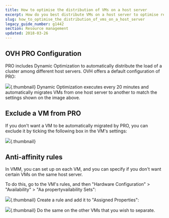 ```yaml
---
title: How to optimise the distribution of VMs on a host server
excerpt: How do you best distribute VMs on a host server to optimise resources?
slug: how_to_optimise_the_distribution_of_vms_on_a_host_server
legacy_guide_number: g1442
section: Resource management
updated: 2018-03-26
---
```



## OVH PRO Configuration
PRO includes Dynamic Optimization to automatically distribute the load of a cluster among different host servers. 
OVH offers a default configuration of PRO:

![](images/img_1991.jpg){.thumbnail}
Dynamic Optimization executes every 20 minutes and automatically migrates VMs from one host server to another to match the settings shown on the image above.


## Exclude a VM from PRO
If you don't want a VM to be automatically migrated by PRO, you can exclude it by ticking the following box in the VM's settings:

![](images/img_1992.jpg){.thumbnail}


## Anti-affinity rules
In VMM, you can set up  on each VM, and you can specify if you don't want certain VMs on the same host server.

To do this, go to the VM's rules, and then "Hardware Configuration" > "Availability" > "Aa propertyvailability Sets":

![](images/img_1993.jpg){.thumbnail}
Create a rule and add it to "Assigned Properties":

![](images/img_1994.jpg){.thumbnail}
Do the same on the other VMs that you wish to separate.


